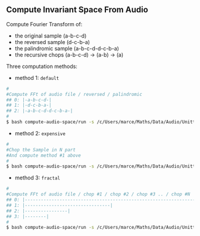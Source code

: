 ## Compute Invariant Space From Audio
Compute Fourier Transform of:
- the original sample (a-b-c-d)
- the reversed sample (d-c-b-a)
- the palindromic sample (a-b-c-d-d-c-b-a)
- the recursive chops  (a-b-c-d) -> (a-b) -> (a)

Three computation methods:

- method 1: `default`
```bash
#
#Compute FFt of audio file / reversed / palindromic
## 0: |-a-b-c-d-|
## 1: |-d-c-b-a-|
## 2: |-a-b-c-d-d-c-b-a-|
#
$ bash compute-audio-space/run -s /c/Users/marce/Maths/Data/Audio/Unittest -m default 
```

- method 2: `expensive`
```bash
#
#Chop the Sample in N part
#And compute method #1 above
#
$ bash compute-audio-space/run -s /c/Users/marce/Maths/Data/Audio/Unittest -m expensive -l 3
```

- method 3: `fractal`
```bash
#
#Compute FFt of audio file / chop #1 / chop #2 / chop #3 .. / chop #N
## 0: |----------------------------------------------------------------|
## 1: |--------------------------------|
## 2: |----------------|
## 3: |--------|
#
$ bash compute-audio-space/run -s /c/Users/marce/Maths/Data/Audio/Unittest -m fractal -l 3
```